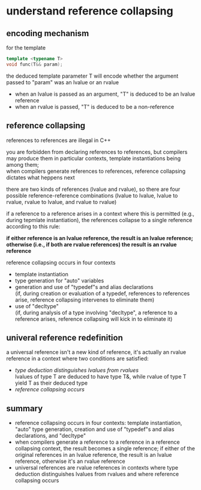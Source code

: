 understand reference collapsing
===============================


encoding mechanism
------------------

for the template
```c++
template <typename T>
void func(T&& param);
```

the deduced template parameter T will encode whether the argument
passed to "param" was an lvalue or an rvalue

- when an lvalue is passed as an argument, "T" is deduced to be an
  lvalue reference
- when an rvalue is passed, "T" is deduced to be a non-reference


reference collapsing
--------------------

references to references are illegal in C++

you are forbidden from declaring references to references, but 
compilers may produce them in particular contexts, template 
instantiations being among them;  
when compilers generate references to references, reference collapsing
dictates what heppens next

there are two kinds of references (lvalue and rvalue), so there are 
four possible reference-reference combinations (lvalue to lvalue,
lvalue to rvalue, rvalue to lvalue, and rvalue to rvalue)

if a reference to a reference arises in a context where this is
permitted (e.g., during tepmlate instantiation), the references 
collapse to a single reference according to this rule:

**if either reference is an lvalue reference, the result is an lvalue
reference; otherwise (i.e., if both are rvalue references) the result
is an rvalue reference**

reference collapsing occurs in four contexts
- template instantiation
- type generation for "auto" variables
- generation and use of "typedef"s and alias declarations  
  (if, during creation or evaluation of a typedef, references to
   references arise, reference collapsing intervenes to eliminate 
   them)
- use of "decltype"  
  (if, during analysis of a type involving "decltype", a reference
   to a reference arises, reference collapsing will kick in 
   to eliminate it)


univeral reference redefinition
-------------------------------

a universal reference isn't a new kind of reference, it's actually
an rvalue reference in a context where two conditions are satisfied:
- *type deduction distinguishes lvalues from rvalues*  
  lvalues of type T are deduced to have type T&, while rvalue of 
  type T yield T as their deduced type
- *reference collapsing occurs*


summary
-------

- reference collapsing occurs in four contexts:
  template instantiation, "auto" type generation, creation and use of
  "typedef"s and alias declarations, and "decltype"
- when compilers generate a reference to a reference in a reference
  collapsing context, the result becomes a single reference; if either
  of the original references in an lvalue reference, the result is an
  lvalue reference, otherwise it's an rvalue reference
- universal references are rvalue references in contexts where type
  deduction distinguishes lvalues from rvalues and where reference
  collapsing occurs
